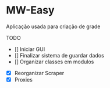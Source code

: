 # MW-Easy

Aplicação usada para criação de grade 

TODO

- [] Iniciar GUI
- [] Finalizar sistema de guardar dados
- [] Organizar classes em modulos
- [X] Reorganizar Scraper
- [X] Proxies
